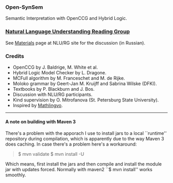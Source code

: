 ### Open-SynSem

Semantic Interpretation with OpenCCG and Hybrid Logic.

### [Natural Language Understanding Reading Group](http://nlu-rg.ru)

See [Materials](http://nlu-rg.ru/materials) page at NLU/RG site for the discussion (in Russian).

### Credits

 - OpenCCG by J. Baldrige, M. White et al.
 - Hybrid Logic Model Checker by L. Dragone.
 - MCFull algorithm by M. Franceschet and M. de Rijke.
 - Moloko grammar by Geert-Jan M. Kruijff and Sabrina Wilske (DFKI).
 - Textbooks by P. Blackburn and J. Bos.
 - Discussion with NLU/RG participants.
 - Kind supervision by O. Mitrofanova (St. Petersburg State University).
 - Inspired by [Mathlingvo](http://www.mathlingvo.ru).


----------


#### A note on building with Maven 3

There's a problem with the apporach I use to install jars to a local ``runtime'' repository during compilation,
which is apparently due to the way Maven 3 does caching. In case there's a problem here's a workaround:

> $ mvn validate
> $ mvn install -U

Which means, first install the jars and then compile and install the module jar with updates forced.
Normally with maven2 ``$ mvn install'' works smoothly.
